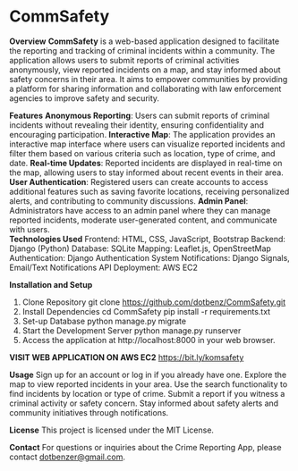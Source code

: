 # CommSafety
**Overview**
**CommSafety** is a web-based application designed to facilitate the reporting and tracking of criminal incidents within a community. The application allows users to submit reports of criminal activities anonymously, view reported incidents on a map, and stay informed about safety concerns in their area. It aims to empower communities by providing a platform for sharing information and collaborating with law enforcement agencies to improve safety and security.

**Features**
**Anonymous Reporting**: Users can submit reports of criminal incidents without revealing their identity, ensuring confidentiality and encouraging participation.
**Interactive Map**: The application provides an interactive map interface where users can visualize reported incidents and filter them based on various criteria such as location, type of crime, and date.
**Real-time Updates**: Reported incidents are displayed in real-time on the map, allowing users to stay informed about recent events in their area.
**User Authentication**: Registered users can create accounts to access additional features such as saving favorite locations, receiving personalized alerts, and contributing to community discussions.
**Admin Panel**: Administrators have access to an admin panel where they can manage reported incidents, moderate user-generated content, and communicate with users. <br/>
**Technologies Used**
Frontend: HTML, CSS, JavaScript, Bootstrap
Backend: Django (Python)
Database: SQLite
Mapping: Leaflet.js, OpenStreetMap
Authentication: Django Authentication System
Notifications: Django Signals, Email/Text Notifications API
Deployment: AWS EC2

**Installation and Setup**
1. Clone Repository
   git clone https://github.com/dotbenz/CommSafety.git
2. Install Dependencies
   cd CommSafety
   pip install -r requirements.txt
3. Set-up Database
   python manage.py migrate
4. Start the Development Server
   python manage.py runserver
5. Access the application at http://localhost:8000 in your web browser.

**VISIT WEB APPLICATION ON AWS EC2**
https://bit.ly/komsafety


**Usage**
Sign up for an account or log in if you already have one.
Explore the map to view reported incidents in your area.
Use the search functionality to find incidents by location or type of crime.
Submit a report if you witness a criminal activity or safety concern.
Stay informed about safety alerts and community initiatives through notifications.

**License**
This project is licensed under the MIT License.

**Contact**
For questions or inquiries about the Crime Reporting App, please contact dotbenzer@gmail.com.

